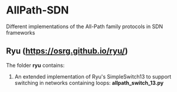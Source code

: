 # AllPath-SDN
Different implementations of the All-Path family protocols in SDN frameworks

## Ryu (https://osrg.github.io/ryu/)
The folder __ryu__ contains:

1. An extended implementation of Ryu's SimpleSwitch13 to support switching in networks containing loops: __allpath_switch_13.py__
